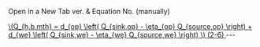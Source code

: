 Open in a New Tab ver. & Equation No. (manually)

<a href="/eco2_guide_center/1.%20ECO2%20Logic%20Guide/Hee1_Equation_List.html" class="equation-link" target="_blank" rel="noopener noreferrer">
  \(Q_{h,b.mth} = d_{op} \left( Q_{sink,op} - \eta_{op} Q_{source,op} \right) + d_{we} \left( Q_{sink,we} - \eta_{we} Q_{source,we} \right) \) <span class="eq-number">(2-6)</span>
</a>
---